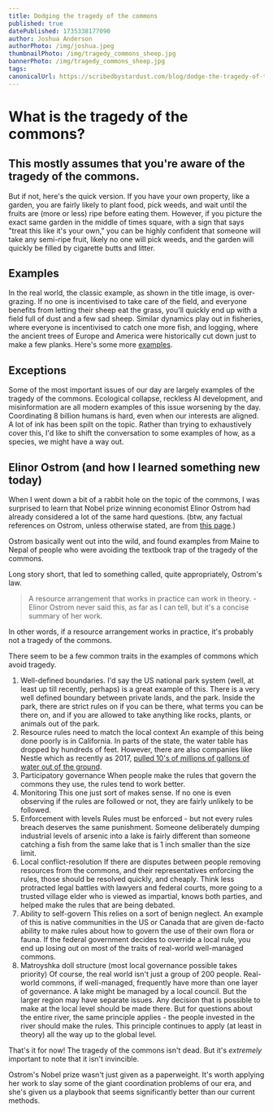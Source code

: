 ```yaml
---
title: Dodging the tragedy of the commons
published: true
datePublished: 1735338177090
author: Joshua Anderson
authorPhoto: /img/joshua.jpeg
thumbnailPhoto: /img/tragedy_commons_sheep.jpg
bannerPhoto: /img/tragedy_commons_sheep.jpg
tags:
canonicalUrl: https://scribedbystardust.com/blog/dodge-the-tragedy-of-the-commons
---
```


# What is the tragedy of the commons?

## This mostly assumes that you're aware of the tragedy of the commons.

But if not, here's the quick version. If you have your own property, like a garden, you are fairly likely to plant food, pick weeds, and wait until the fruits are (more or less) ripe before eating them.
However, if you picture the exact same garden in the middle of times square, with a sign that says "treat this like it's your own," you can be highly confident that someone will take any semi-ripe fruit, likely no one will pick weeds, and the garden will quickly be filled by cigarette butts and litter.

## Examples

In the real world, the classic example, as shown in the title image, is over-grazing. If no one is incentivised to take care of the field, and everyone benefits from letting their sheep eat the grass, you'll quickly end up with a field full of dust and a few sad sheep. Similar dynamics play out in fisheries, where everyone is incentivised to catch one more fish, and logging, where the ancient trees of Europe and America were historically cut down just to make a few planks.
Here's some more [examples](https://en.wikipedia.org/wiki/Tragedy_of_the_commons).

## Exceptions

Some of the most important issues of our day are largely examples of the tragedy of the commons. Ecological collapse, reckless AI development, and misinformation are all modern examples of this issue worsening by the day. Coordinating 8 billion humans is hard, even when our interests are aligned. A lot of ink has been spilt on the topic. Rather than trying to exhaustively cover this, I'd like to shift the conversation to some examples of how, as a species, we might have a way out.

## Elinor Ostrom (and how I learned something new today)

When I went down a bit of a rabbit hole on the topic of the commons, I was surprised to learn that Nobel prize winning economist Elinor Ostrom had already considered a lot of the same hard questions. (btw, any factual references on Ostrom, unless otherwise stated, are from [this page](https://en.wikipedia.org/wiki/Elinor_Ostrom#Ostrom's_law).)

Ostrom basically went out into the wild, and found examples from Maine to Nepal of people who were avoiding the textbook trap of the tragedy of the commons.

Long story short, that led to something called, quite appropriately, Ostrom's law.

> A resource arrangement that works in practice can work in theory. - Elinor Ostrom never said this, as far as I can tell, but it's a concise summary of her work.

In other words, if a resource arrangement works in practice, it's probably not a tragedy of the commons.

There seem to be a few common traits in the examples of commons which avoid tragedy.

1. Well-defined boundaries.
   I'd say the US national park system (well, at least up till recently, perhaps) is a great example of this. There is a very well defined boundary between private lands, and the park. Inside the park, there are strict rules on if you can be there, what terms you can be there on, and if you are allowed to take anything like rocks, plants, or animals out of the park.
2. Resource rules need to match the local context
   An example of this being done poorly is in California. In parts of the state, the water table has dropped by hundreds of feet. However, there are also companies like Nestle which as recently as 2017, [pulled 10's of millions of gallons of water out of the ground](https://www.theguardian.com/us-news/2021/apr/27/california-nestle-water-san-bernardino-forest-drought).
3. Participatory governance
   When people make the rules that govern the commons they use, the rules tend to work better.
4. Monitoring
   This one just sort of makes sense. If no one is even observing if the rules are followed or not, they are fairly unlikely to be followed.
5. Enforcement with levels
   Rules must be enforced - but not every rules breach deserves the same punishment. Someone deliberately dumping industrial levels of arsenic into a lake is fairly different than someone catching a fish from the same lake that is 1 inch smaller than the size limit.
6. Local conflict-resolution
   If there are disputes between people removing resources from the commons, and their representatives enforcing the rules, those should be resolved quickly, and cheaply. Think less protracted legal battles with lawyers and federal courts, more going to a trusted village elder who is viewed as impartial, knows both parties, and helped make the rules that are being debated.
7. Ability to self-govern
   This relies on a sort of benign neglect. An example of this is native communities in the US or Canada that are given de-facto ability to make rules about how to govern the use of their own flora or fauna.
   If the federal government decides to override a local rule, you end up losing out on most of the traits of real-world well-managed commons.
8. Matroyshka doll structure (most local governance possible takes priority)
   Of course, the real world isn't just a group of 200 people. Real-world commons, if well-managed, frequently have more than one layer of governance. A lake might be managed by a local council. But the larger region may have separate issues. Any decision that is possible to make at the local level should be made there. But for questions about the entire river, the same principle applies - the people invested in the river should make the rules. This principle continues to apply (at least in theory) all the way up to the global level.

That's it for now! The tragedy of the commons isn't dead. But it's _extremely_ important to note that it isn't invincible.

Ostrom's Nobel prize wasn't just given as a paperweight. It's worth applying her work to slay some of the giant coordination problems of our era, and she's given us a playbook that seems significantly better than our current methods.
